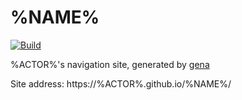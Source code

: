 # %NAME%

[![Build](https://github.com/%REPOSITORY%/actions/workflows/generate.yml/badge.svg)](https://github.com/%REPOSITORY%/actions/workflows/generate.yml)

%ACTOR%'s navigation site, generated by [gena](https://github.com/x1ah/gena)

Site address: https://%ACTOR%.github.io/%NAME%/